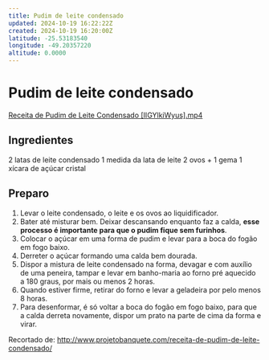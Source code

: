 ```yaml
---
title: Pudim de leite condensado
updated: 2024-10-19 16:22:22Z
created: 2024-10-19 16:20:00Z
latitude: -25.53183540
longitude: -49.20357220
altitude: 0.0000
---
```


# Pudim de leite condensado

[Receita de Pudim de Leite Condensado \[IIGYlkiWyus\].mp4](../_resources/Receita%20de%20Pudim%20de%20Leite%20Condensado%20[IIGYlkiWyus].mp4)

## Ingredientes

2 latas de leite condensado
1 medida da lata de leite
2 ovos + 1 gema
1 xícara de açúcar cristal

## Preparo

1. Levar o leite condensado, o leite e os ovos ao liquidificador. 
2. Bater até misturar bem. Deixar descansando enquanto faz a calda, **esse processo é importante para que o pudim fique sem furinhos**. 
3. Colocar o açúcar em uma forma de pudim e levar para a boca do fogão em fogo baixo. 
4. Derreter o açúcar formando uma calda bem dourada. 
5. Dispor a mistura de leite condensado na forma, devagar e com auxílio de uma peneira, tampar e levar em banho-maria ao forno pré aquecido a 180 graus, por mais ou menos 2 horas. 
6. Quando estiver firme, retirar do forno e levar a geladeira por pelo menos 8 horas. 
7. Para desenformar, é só voltar a boca do fogão em fogo baixo, para que a calda derreta novamente, dispor um prato na parte de cima da forma e virar. 

Recortado de: http://www.projetobanquete.com/receita-de-pudim-de-leite-condensado/ 
